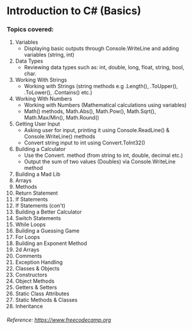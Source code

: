 # Introduction to C# (Basics)

### Topics covered:


1. Variables
    - Displaying basic outputs through Console.WriteLine and adding variables (string, int)
2. Data Types
    - Reviewing data types such as: int, double, long, float, string, bool, char.
3. Working With Strings
    - Working with Strings (string methods e.g .Length(), .ToUpper(), .ToLower(), .Contains() etc.)
4. Working With Numbers
    - Working with Numbers (Mathematical calculations using variables)
    - Math() methods, Math.Abs(), Math.Pow(), Math.Sqrt(), Math.Max/Min(), Math.Round()
5. Getting User Input
    - Asking user for input, printing it using Console.ReadLine() & Console.WriteLine() methods
    - Convert string input to int using Convert.ToInt32()
6. Building a Calculator
    - Use the Convert. method (from string to int, double, decimal etc.)
    - Output the sum of two values (Doubles) via Console.WriteLine method
13. Building a Mad Lib
14. Arrays
15. Methods
16. Return Statement
17. If Statements
18. If Statements (con't)
19. Building a Better Calculator
20. Switch Statements
21. While Loops
22. Building a Guessing Game
23. For Loops
24. Building an Exponent Method
25. 2d Arrays
26. Comments
27. Exception Handling
28. Classes & Objects
29. Constructors
30. Object Methods
31. Getters & Setters
32. Static Class Attributes
33. Static Methods & Classes
34. Inheritance


###### *Reference: https://www.freecodecamp.org*
